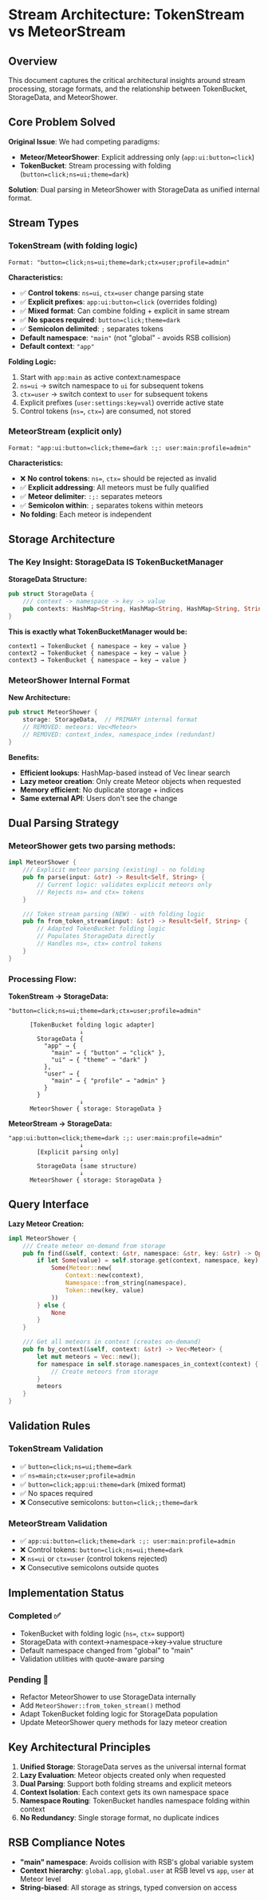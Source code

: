 # Stream Architecture: TokenStream vs MeteorStream

## Overview

This document captures the critical architectural insights around stream processing, storage formats, and the relationship between TokenBucket, StorageData, and MeteorShower.

## Core Problem Solved

**Original Issue**: We had competing paradigms:
- **Meteor/MeteorShower**: Explicit addressing only (`app:ui:button=click`)
- **TokenBucket**: Stream processing with folding (`button=click;ns=ui;theme=dark`)

**Solution**: Dual parsing in MeteorShower with StorageData as unified internal format.

## Stream Types

### TokenStream (with folding logic)
```
Format: "button=click;ns=ui;theme=dark;ctx=user;profile=admin"
```

**Characteristics:**
- ✅ **Control tokens**: `ns=ui`, `ctx=user` change parsing state
- ✅ **Explicit prefixes**: `app:ui:button=click` (overrides folding)
- ✅ **Mixed format**: Can combine folding + explicit in same stream
- ✅ **No spaces required**: `button=click;theme=dark`
- ✅ **Semicolon delimited**: `;` separates tokens
- **Default namespace**: `"main"` (not "global" - avoids RSB collision)
- **Default context**: `"app"`

**Folding Logic:**
1. Start with `app:main` as active context:namespace
2. `ns=ui` → switch namespace to `ui` for subsequent tokens
3. `ctx=user` → switch context to `user` for subsequent tokens
4. Explicit prefixes (`user:settings:key=val`) override active state
5. Control tokens (`ns=`, `ctx=`) are consumed, not stored

### MeteorStream (explicit only)
```
Format: "app:ui:button=click;theme=dark :;: user:main:profile=admin"
```

**Characteristics:**
- ❌ **No control tokens**: `ns=`, `ctx=` should be rejected as invalid
- ✅ **Explicit addressing**: All meteors must be fully qualified
- ✅ **Meteor delimiter**: `:;:` separates meteors
- ✅ **Semicolon within**: `;` separates tokens within meteors
- **No folding**: Each meteor is independent

## Storage Architecture

### The Key Insight: StorageData IS TokenBucketManager

**StorageData Structure:**
```rust
pub struct StorageData {
    /// context -> namespace -> key -> value
    pub contexts: HashMap<String, HashMap<String, HashMap<String, String>>>,
}
```

**This is exactly what TokenBucketManager would be:**
```
context1 → TokenBucket { namespace → key → value }
context2 → TokenBucket { namespace → key → value }
context3 → TokenBucket { namespace → key → value }
```

### MeteorShower Internal Format

**New Architecture:**
```rust
pub struct MeteorShower {
    storage: StorageData,  // PRIMARY internal format
    // REMOVED: meteors: Vec<Meteor>
    // REMOVED: context_index, namespace_index (redundant)
}
```

**Benefits:**
- **Efficient lookups**: HashMap-based instead of Vec linear search
- **Lazy meteor creation**: Only create Meteor objects when requested
- **Memory efficient**: No duplicate storage + indices
- **Same external API**: Users don't see the change

## Dual Parsing Strategy

### MeteorShower gets two parsing methods:

```rust
impl MeteorShower {
    /// Explicit meteor parsing (existing) - no folding
    pub fn parse(input: &str) -> Result<Self, String> {
        // Current logic: validates explicit meteors only
        // Rejects ns= and ctx= tokens
    }

    /// Token stream parsing (NEW) - with folding logic
    pub fn from_token_stream(input: &str) -> Result<Self, String> {
        // Adapted TokenBucket folding logic
        // Populates StorageData directly
        // Handles ns=, ctx= control tokens
    }
}
```

### Processing Flow:

**TokenStream → StorageData:**
```
"button=click;ns=ui;theme=dark;ctx=user;profile=admin"
                    ↓
      [TokenBucket folding logic adapter]
                    ↓
        StorageData {
          "app" → {
            "main" → { "button" → "click" },
            "ui" → { "theme" → "dark" }
          },
          "user" → {
            "main" → { "profile" → "admin" }
          }
        }
                    ↓
      MeteorShower { storage: StorageData }
```

**MeteorStream → StorageData:**
```
"app:ui:button=click;theme=dark :;: user:main:profile=admin"
                    ↓
        [Explicit parsing only]
                    ↓
        StorageData (same structure)
                    ↓
      MeteorShower { storage: StorageData }
```

## Query Interface

**Lazy Meteor Creation:**
```rust
impl MeteorShower {
    /// Create meteor on-demand from storage
    pub fn find(&self, context: &str, namespace: &str, key: &str) -> Option<Meteor> {
        if let Some(value) = self.storage.get(context, namespace, key) {
            Some(Meteor::new(
                Context::new(context),
                Namespace::from_string(namespace),
                Token::new(key, value)
            ))
        } else {
            None
        }
    }

    /// Get all meteors in context (creates on-demand)
    pub fn by_context(&self, context: &str) -> Vec<Meteor> {
        let mut meteors = Vec::new();
        for namespace in self.storage.namespaces_in_context(context) {
            // Create meteors from storage
        }
        meteors
    }
}
```

## Validation Rules

### TokenStream Validation
- ✅ `button=click;ns=ui;theme=dark`
- ✅ `ns=main;ctx=user;profile=admin`
- ✅ `button=click;app:ui:theme=dark` (mixed format)
- ✅ No spaces required
- ❌ Consecutive semicolons: `button=click;;theme=dark`

### MeteorStream Validation
- ✅ `app:ui:button=click;theme=dark :;: user:main:profile=admin`
- ❌ Control tokens: `button=click;ns=ui;theme=dark`
- ❌ `ns=ui` or `ctx=user` (control tokens rejected)
- ❌ Consecutive semicolons outside quotes

## Implementation Status

### Completed ✅
- TokenBucket with folding logic (`ns=`, `ctx=` support)
- StorageData with context→namespace→key→value structure
- Default namespace changed from "global" to "main"
- Validation utilities with quote-aware parsing

### Pending 🚧
- Refactor MeteorShower to use StorageData internally
- Add `MeteorShower::from_token_stream()` method
- Adapt TokenBucket folding logic for StorageData population
- Update MeteorShower query methods for lazy meteor creation

## Key Architectural Principles

1. **Unified Storage**: StorageData serves as the universal internal format
2. **Lazy Evaluation**: Meteor objects created only when requested
3. **Dual Parsing**: Support both folding streams and explicit meteors
4. **Context Isolation**: Each context gets its own namespace space
5. **Namespace Routing**: TokenBucket handles namespace folding within context
6. **No Redundancy**: Single storage format, no duplicate indices

## RSB Compliance Notes

- **"main" namespace**: Avoids collision with RSB's global variable system
- **Context hierarchy**: `global.app`, `global.user` at RSB level vs `app`, `user` at Meteor level
- **String-biased**: All storage as strings, typed conversion on access